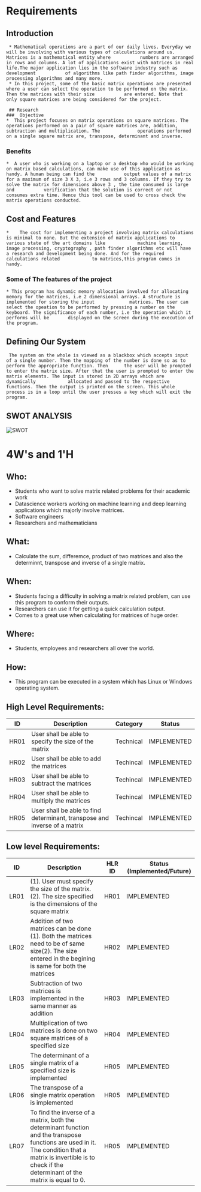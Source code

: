 # Requirements

## Introduction

     * Mathematical operations are a part of our daily lives. Everyday we will be involving with various types of calculations around us. Matrices is a mathematical entity where           numbers are arranged in rows and columns. A lot of applications exist with matrices in real life.The major application lies in the software industry such as development           of algorithms like path finder algorithms, image processing algorithms and many more.
     * In this project, some of the basic matrix operations are presented where a user can select the operation to be performed on the matrix. Then the matrices with their size           are entered. Note that only square matrices are being considered for the project.
     
     ## Research
    ###  Objective
    *  This project focuses on matrix operations on square matrices. The operations performed on a pair of square matrices are, addition, subtraction and multiplication. The              operations performed on a single square matrix are, transpose, determinant and inverse.

### Benefits
    *  A user who is working on a laptop or a desktop who would be working on matrix based calculations, can make use of this application as handy. A human being can find the           output values of a matrix for a maximum of size 3 X 3, i.e 3 rows and 3 columns. If they try to solve the matrix for dimensions above 3 , the time consumed is large and           verification that the solution is correct or not consumes extra time. Hence this tool can be used to cross check the matrix operations conducted.

## Cost and Features
    *    The cost for implementing a project involving matrix calculations is minimal to none. But the extension of matrix applications to various state of the art domains like            machine learning, image processing, cryptography , path finder algorithms etc will have a research and development being done. And for the required calculations related            to matrices,this program comes in handy.

### Some of The features of the project
    * This program has dynamic memory allocation involved for allocating memory for the matrices, i.e 2 dimensional arrays. A structure is implemented for storing the input             matrices. The user can select the opeation to be performed by pressing a number on the keyboard. The significance of each number, i.e the operation which it performs will be       displayed on the screen during the execution of the program.
## Defining Our System
     The system on the whole is viewed as a blackbox which accepts input of a single number. Then the mapping of the number is done so as to perform the appropriate function. Then      the user will be prompted to enter the matrix size. After that the user is prompted to enter the matrix elements. The input is stored in 2D arrays which are dynamically            allocated and passed to the respective functions. Then the output is printed on the screen. This whole process is in a loop until the user presses a key which will exit the        program.
## SWOT ANALYSIS
![SWOT](https://user-images.githubusercontent.com/89777871/132322759-8a89797f-37fc-463e-8d70-ad11e99ee5c4.png)


# 4W&#39;s and 1&#39;H

## Who:
 * Students who want to solve matrix related problems for their academic work
 * Datascience workers working on machine learning and deep learning applications which majorly involve matrices.
 * Software engineers
 * Researchers and mathematicians

## What:
 * Calculate the sum, differemce, product of two matrices and also the determinnt, transpose and inverse of a single matrix.


## When:
 * Students facing a difficulty in solving a matrix related problem, can use this program to conform their outputs.
 * Researchers can use it for getting a quick calculation output.
 * Comes to a great use when calculating for matrices of huge order.

## Where:
 * Students, employees and researchers all over the world.

## How:
 * This program can be executed in a system which has Linux or Windows operating system.


## High Level Requirements: 

| ID | Description | Category | Status | 
| ----- | ----- | ------- | ---------|
| HR01 | User shall be able to specify the size of the matrix |Technical| IMPLEMENTED |
| HR02 | User shall be able to add the matrices| Techincal | IMPLEMENTED | 
| HR03 | User shall be able to subtract the matrices| Techincal |  IMPLEMENTED  |
| HR04 | User shall be able to multiply the matrices | Techincal |  IMPLEMENTED  |
| HR05 | User shall be able to find determinant, transpose and inverse of a matrix | Techincal |  IMPLEMENTED  |

##  Low level Requirements:
 
| ID | Description | HLR ID | Status (Implemented/Future) |
| ------ | --------- | ------ | ----- |
| LR01 | (1). User must specify the size of the matrix.                                                    (2). The size specified is the dimensions of the square matrix | HR01 |  IMPLEMENTED  |
| LR02 | Addition of two matrices can be done (1). Both the matrices need to be of same size(2). The size entered in the begining is same for both the matrices | HR02 |  IMPLEMENTED |
| LR03 | Subtraction of two matrices is implemented in the same manner as addition| HR03 | IMPLEMENTED |
| LR04 | Multiplication of two matrices is done on two square matrices of a specified size| HR04 |  IMPLEMENTED  |
| LR05 | The determinant of a single matrix of a specified size is implemented| HR05 |  IMPLEMENTED  |
| LR06 | The transpose of a single matrix operation is implemented | HR05 |  IMPLEMENTED  |
| LR07 | To find the inverse of a matrix, both the determinant function and the transpose functions are used in it. The condition that a matrix is invertible is to check if the determinant of the matrix is equal to 0. | HR05 |  IMPLEMENTED  |


















